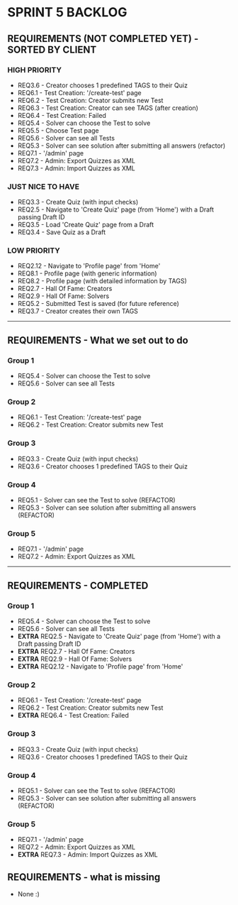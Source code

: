 # SPRINT 5 BACKLOG

## REQUIREMENTS (NOT COMPLETED YET) - SORTED BY CLIENT

### HIGH PRIORITY

- REQ3.6 - Creator chooses 1 predefined TAGS to their Quiz
- REQ6.1 - Test Creation: '/create-test' page 
- REQ6.2 - Test Creation: Creator submits new Test
- REQ6.3 - Test Creation: Creator can see TAGS (after creation)
- REQ6.4 - Test Creation: Failed
- REQ5.4 - Solver can choose the Test to solve 
- REQ5.5 - Choose Test page
- REQ5.6 - Solver can see all Tests
- REQ5.3 - Solver can see solution after submitting all answers (refactor)
- REQ7.1 - '/admin' page
- REQ7.2 - Admin: Export Quizzes as XML
- REQ7.3 - Admin: Import Quizzes as XML

### JUST NICE TO HAVE

- REQ3.3 - Create Quiz (with input checks)
- REQ2.5 - Navigate to 'Create Quiz' page (from 'Home') with a Draft passing Draft ID
- REQ3.5 - Load 'Create Quiz' page from a Draft
- REQ3.4 - Save Quiz as a Draft

### LOW PRIORITY

- REQ2.12 - Navigate to 'Profile page' from 'Home'
- REQ8.1 - Profile page (with generic information)
- REQ8.2 - Profile page (with detailed information by TAGS)
- REQ2.7 - Hall Of Fame: Creators
- REQ2.9 - Hall Of Fame: Solvers
- REQ5.2 - Submitted Test is saved (for future reference)
- REQ3.7 - Creator creates their own TAGS

---
## REQUIREMENTS - What we set out to do

### Group 1

- REQ5.4 - Solver can choose the Test to solve 
- REQ5.6 - Solver can see all Tests

### Group 2

- REQ6.1 - Test Creation: '/create-test' page 
- REQ6.2 - Test Creation: Creator submits new Test

### Group 3

- REQ3.3 - Create Quiz (with input checks)
- REQ3.6 - Creator chooses 1 predefined TAGS to their Quiz

### Group 4

- REQ5.1 - Solver can see the Test to solve (REFACTOR)
- REQ5.3 - Solver can see solution after submitting all answers (REFACTOR)

### Group 5

- REQ7.1 - '/admin' page
- REQ7.2 - Admin: Export Quizzes as XML

---
## REQUIREMENTS - COMPLETED

### Group 1

- REQ5.4 - Solver can choose the Test to solve 
- REQ5.6 - Solver can see all Tests
- **EXTRA** REQ2.5 - Navigate to 'Create Quiz' page (from 'Home') with a Draft passing Draft ID
- **EXTRA** REQ2.7 - Hall Of Fame: Creators
- **EXTRA** REQ2.9 - Hall Of Fame: Solvers
- **EXTRA** REQ2.12 - Navigate to 'Profile page' from 'Home'

### Group 2

- REQ6.1 - Test Creation: '/create-test' page 
- REQ6.2 - Test Creation: Creator submits new Test
- **EXTRA** REQ6.4 - Test Creation: Failed

### Group 3

- REQ3.3 - Create Quiz (with input checks)
- REQ3.6 - Creator chooses 1 predefined TAGS to their Quiz

### Group 4

- REQ5.1 - Solver can see the Test to solve (REFACTOR)
- REQ5.3 - Solver can see solution after submitting all answers (REFACTOR)

### Group 5

- REQ7.1 - '/admin' page
- REQ7.2 - Admin: Export Quizzes as XML
- **EXTRA** REQ7.3 - Admin: Import Quizzes as XML
  
## REQUIREMENTS - what is missing

- None :) 
